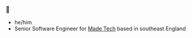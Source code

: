 ### 👋

- he/him
- Senior Software Engineer for [Made Tech](https://www.madetech.com/) based in southeast England

